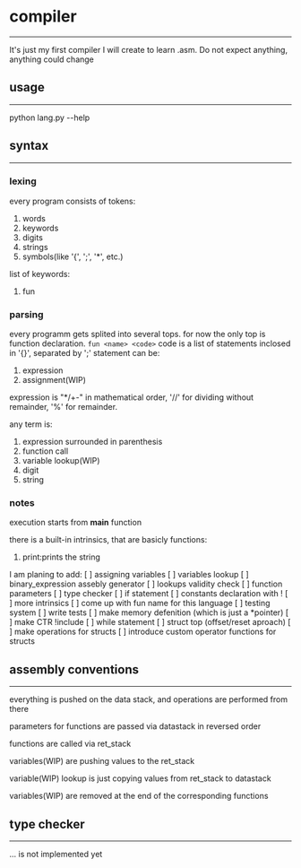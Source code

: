 # compiler
---
It's just my first compiler I will create to learn .asm.
Do not expect anything, anything could change
## usage
---
python lang.py --help
## syntax
---
### lexing
every program consists of tokens:
1. words
1. keywords
1. digits
1. strings
1. symbols(like '{', ';', '*', etc.)

list of keywords:
1. fun
### parsing
every programm gets splited into several tops.
for now the only top is function declaration.
`fun <name> <code>`
code is a list of statements inclosed in '{}', separated by ';'
statement can be:
1. expression
1. assignment(WIP)

expression is 
"*/+-" in mathematical order,
'//' for dividing without remainder,
 '%' for remainder.

any term is:
1. expression surrounded in parenthesis
1. function call
1. variable lookup(WIP)
1. digit
1. string
### notes
execution starts from **main** function	

there is a built-in intrinsics, that are basicly functions:
1. print:prints the string

I am planing to add:
[ ] assigning variables
[ ] variables lookup
[ ] binary_expression assebly generator
[ ] lookups validity check
[ ] function parameters
[ ] type checker
[ ] if statement
[ ] constants declaration with !
[ ] more intrinsics
[ ] come up with fun name for this language
[ ] testing system
[ ] write tests
[ ] make memory defenition (which is just a *pointer)
[ ] make CTR !include
[ ] while  statement
[ ] struct top (offset/reset aproach) 
[ ] make operations for structs
[ ] introduce custom operator functions for structs
## assembly conventions
---
everything is pushed on the data stack, and operations are performed from there

parameters for functions are passed via datastack in reversed order

functions are called via ret_stack

variables(WIP) are pushing values to the ret_stack

variable(WIP) lookup is just copying values from ret_stack to datastack

variables(WIP) are removed at the end of the corresponding functions
## type checker
---
... is not implemented yet